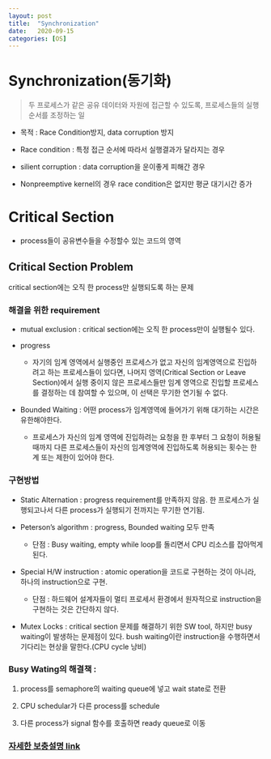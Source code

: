 ```yaml
---
layout: post
title:  "Synchronization"
date:   2020-09-15
categories: [OS]
---
```

# **Synchronization(동기화)**

> 두 프로세스가 같은 공유 데이터와 자원에 접근할 수 있도록, 프로세스들의 실행 순서를 조정하는 일

- 목적 : Race Condition방지, data corruption 방지

- Race condition : 특정 접근 순서에 따라서 실행결과가 달라지는 경우

- silient corruption : data corruption을 운이좋게 피해간 경우

- Nonpreemptive kernel의 경우 race condition은 없지만 평균 대기시간 증가

# **Critical Section**
- process들이 공유변수들을 수정할수 있는 코드의 영역

## **Critical Section Problem**
critical section에는 오직 한 process만 실행되도록 하는 문제

### **해결을 위한 requirement**

- mutual exclusion : critical section에는 오직 한 process만이 실행될수 있다.

- progress 

    - 자기의 임계 영역에서 실행중인 프로세스가 없고 자신의 임계영역으로 진입하려고 하는 프로세스들이 있다면, 나머지 영역(Critical Section or Leave Section)에서 실행 중이지 않은 프로세스들만 임계 영역으로 진입할 프로세스를 결정하는 데 참여할 수 있으며, 이 선택은 무기한 연기될 수 없다.

- Bounded Waiting : 어떤 process가 임계영역에 들어가기 위해 대기하는 시간은 유한해야한다.

    - 프로세스가 자신의 임계 영역에 진입하려는 요청을 한 후부터 그 요청이 허용될 때까지 다른 프로세스들이 자신의 임계영역에 진입하도록 허용되는 횟수는 한계 또는 제한이 있어야 한다.

### **구현방법**

- Static Alternation : progress requirement를 만족하지 않음. 한 프로세스가 실행되고나서 다른 process가 실행되기 전까지는 무기한 연기됨.

- Peterson’s algorithm : progress, Bounded waiting 모두 만족

    - 단점 : Busy waiting, empty while loop를 돌리면서 CPU 리소스를 잡아먹게된다.

- Special H/W instruction : atomic operation을 코드로 구현하는 것이 아니라, 하나의 instruction으로 구현.

    - 단점 : 하드웨어 설계자들이 멀티 프로세서 환경에서 원자적으로 instruction을 구현하는 것은 간단하지 않다.

- Mutex Locks : critical section 문제를 해결하기 위한 SW tool, 하지만 busy waiting이 발생하는 문제점이 있다.
    bush waiting이란 instruction을 수행하면서 기다리는 현상을 말한다.(CPU cycle 낭비)

### **Busy Wating의 해결책** : 

1) process를 semaphore의 waiting queue에 넣고 wait state로 전환

2) CPU schedular가 다른 process를 schedule

3) 다른 process가 signal 함수를 호출하면 ready queue로 이동 

### [자세한 보충설명 link](https://stackoverflow.com/questions/33143779/what-is-progress-and-bounded-waiting-in-critical-section)
